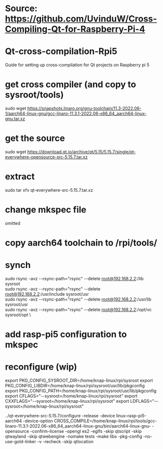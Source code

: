 # Source: https://github.com/UvinduW/Cross-Compiling-Qt-for-Raspberry-Pi-4

# Qt-cross-compilation-Rpi5
Guide for setting up cross-compilation for Qt projects on Raspberry pi 5

# get cross compiler (and copy to sysroot/tools)
sudo wget https://snapshots.linaro.org/gnu-toolchain/11.3-2022.06-1/aarch64-linux-gnu/gcc-linaro-11.3.1-2022.06-x86_64_aarch64-linux-gnu.tar.xz

# get the source
sudo wget https://download.qt.io/archive/qt/5.15/5.15.7/single/qt-everywhere-opensource-src-5.15.7.tar.xz

# extract
sudo tar xfv qt-everywhere-src-5.15.7.tar.xz 

# change mkspec file
omitted

# copy aarch64 toolchain to /rpi/tools/

# synch
sudo rsync -avz --rsync-path="rsync" --delete root@192.168.2.2:/lib sysroot \
sudo rsync -avz --rsync-path="rsync" --delete root@192.168.2.2:/usr/include sysroot/usr \
sudo rsync -avz --rsync-path="rsync" --delete root@192.168.2.2:/usr/lib sysroot/usr \
sudo rsync -avz --rsync-path="rsync" --delete root@192.168.2.2:/opt/vc sysroot/opt \

# add rasp-pi5 configuration to mkspec

# reconfigure (wip)
export PKG_CONFIG_SYSROOT_DIR=/home/knap-linux/rpi/sysroot
export PKG_CONFIG_LIBDIR=/home/knap-linux/rpi/sysroot/usr/lib/pkgconfig
export PKG_CONFIG_PATH=/home/knap-linux/rpi/sysroot/usr/lib/pkgconfig
export CFLAGS="--sysroot=/home/knap-linux/rpi/sysroot"
export CXXFLAGS="--sysroot=/home/knap-linux/rpi/sysroot"
export LDFLAGS="--sysroot=/home/knap-linux/rpi/sysroot"

../qt-everywhere-src-5.15.7/configure -release     -device linux-rasp-pi5-aarch64     -device-option CROSS_COMPILE=/home/knap-linux/rpi/tools/gcc-linaro-11.3.1-2022.06-x86_64_aarch64-linux-gnu/bin/aarch64-linux-gnu-     -opensource -confirm-license     -opengl es2     -eglfs -skip qtscript -skip qtwayland -skip qtwebengine -nomake tests -make libs -pkg-config -no-use-gold-linker -v -recheck -skip qtlocation





